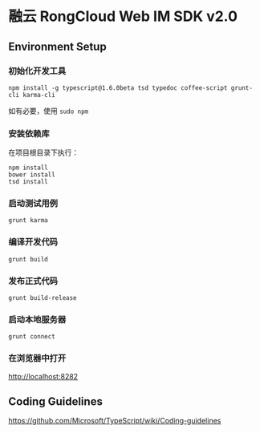 # 融云 RongCloud Web IM SDK v2.0

## Environment Setup

### 初始化开发工具

```
npm install -g typescript@1.6.0beta tsd typedoc coffee-script grunt-cli karma-cli
```

如有必要，使用 `sudo npm`

### 安装依赖库

在项目根目录下执行：

```
npm install
bower install
tsd install
```

### 启动测试用例

```
grunt karma
```

### 编译开发代码

```
grunt build
```

### 发布正式代码

```
grunt build-release
```

### 启动本地服务器

```
grunt connect
```

### 在浏览器中打开

[http://localhost:8282](http://localhost:8282)

## Coding Guidelines

https://github.com/Microsoft/TypeScript/wiki/Coding-guidelines
